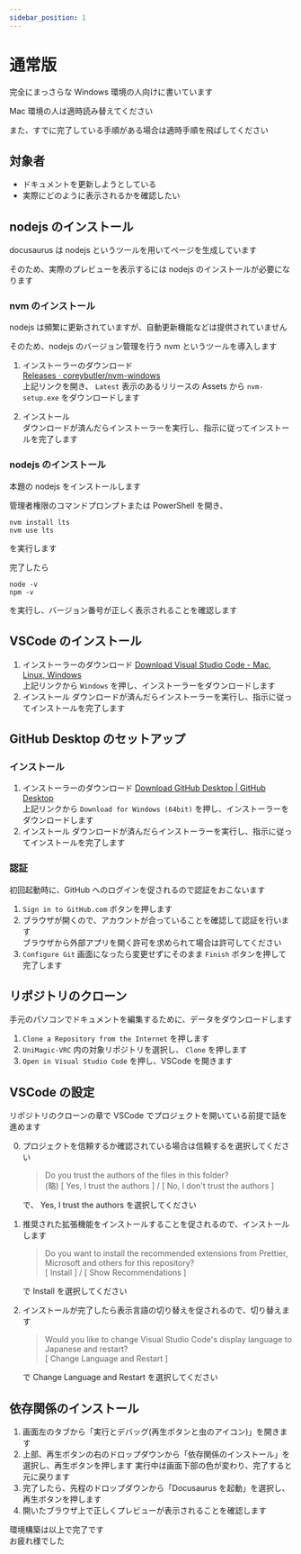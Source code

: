 ```yaml
---
sidebar_position: 1
---
```


# 通常版

完全にまっさらな Windows 環境の人向けに書いています

Mac 環境の人は適時読み替えてください

また、すでに完了している手順がある場合は適時手順を飛ばしてください

## 対象者

- ドキュメントを更新しようとしている
- 実際にどのように表示されるかを確認したい

## nodejs のインストール

docusaurus は nodejs というツールを用いてページを生成しています

そのため、実際のプレビューを表示するには nodejs のインストールが必要になります

### nvm のインストール

nodejs は頻繁に更新されていますが、自動更新機能などは提供されていません

そのため、nodejs のバージョン管理を行う nvm というツールを導入します

1. インストーラーのダウンロード  
   [Releases · coreybutler/nvm-windows](https://github.com/coreybutler/nvm-windows/releases)  
   上記リンクを開き、 `Latest` 表示のあるリリースの Assets から `nvm-setup.exe` をダウンロードします

2. インストール  
   ダウンロードが済んだらインストーラーを実行し、指示に従ってインストールを完了します

### nodejs のインストール

本題の nodejs をインストールします

管理者権限のコマンドプロンプトまたは PowerShell を開き、

```
nvm install lts
nvm use lts
```

を実行します

完了したら

```
node -v
npm -v
```

を実行し、バージョン番号が正しく表示されることを確認します

## VSCode のインストール

1. インストーラーのダウンロード
   [Download Visual Studio Code - Mac, Linux, Windows](https://code.visualstudio.com/download)  
   上記リンクから `Windows` を押し、インストーラーをダウンロードします
2. インストール
   ダウンロードが済んだらインストーラーを実行し、指示に従ってインストールを完了します

## GitHub Desktop のセットアップ

### インストール

1. インストーラーのダウンロード
   [Download GitHub Desktop | GitHub Desktop](https://desktop.github.com/download/)  
   上記リンクから `Download for Windows (64bit)` を押し、インストーラーをダウンロードします
2. インストール
   ダウンロードが済んだらインストーラーを実行し、指示に従ってインストールを完了します

### 認証

初回起動時に、GitHub へのログインを促されるので認証をおこないます

1. `Sign in to GitHub.com` ボタンを押します
2. ブラウザが開くので、アカウントが合っていることを確認して認証を行います  
   ブラウザから外部アプリを開く許可を求められて場合は許可してください
3. `Configure Git` 画面になったら変更せずにそのまま `Finish` ボタンを押して完了します

## リポジトリのクローン

手元のパソコンでドキュメントを編集するために、データをダウンロードします

1. `Clone a Repository from the Internet` を押します
2. `UniMagic-VRC` 内の対象リポジトリを選択し、 `Clone` を押します
3. `Open in Visual Studio Code` を押し、VSCode を開きます

## VSCode の設定

リポジトリのクローンの章で VSCode でプロジェクトを開いている前提で話を進めます

0. プロジェクトを信頼するか確認されている場合は信頼するを選択してください

   > Do you trust the authors of the files in this folder?  
   > (略)
   > [ Yes, I trust the authors ] / [ No, I don't trust the authors ]

   で、 Yes, I trust the authors を選択してください

1. 推奨された拡張機能をインストールすることを促されるので、インストールします

   > Do you want to install the recommended extensions from Prettier, Microsoft and others for this repository?  
   > [ Install ] / [ Show Recommendations ]

   で Install を選択してください

2. インストールが完了したら表示言語の切り替えを促されるので、切り替えます

   > Would you like to change Visual Studio Code's display language to Japanese and restart?  
   > [ Change Language and Restart ]

   で Change Language and Restart を選択してください

## 依存関係のインストール

1. 画面左のタブから「実行とデバッグ(再生ボタンと虫のアイコン)」を開きます
2. 上部、再生ボタンの右のドロップダウンから「依存関係のインストール」を選択し、再生ボタンを押します
   実行中は画面下部の色が変わり、完了すると元に戻ります
3. 完了したら、先程のドロップダウンから「Docusaurus を起動」を選択し、再生ボタンを押します
4. 開いたブラウザ上で正しくプレビューが表示されることを確認します

環境構築は以上で完了です  
お疲れ様でした
